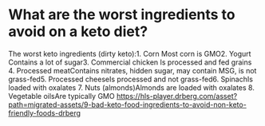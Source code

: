 # What are the worst ingredients to avoid on a keto diet?

The worst keto ingredients (dirty keto):1. Corn Most corn is GMO2. Yogurt Contains a lot of sugar3. Commercial chicken Is processed and fed grains 4. Processed meatContains nitrates, hidden sugar, may contain MSG, is not grass-fed5. Processed cheeseIs processed and not grass-fed6. SpinachIs loaded with oxalates 7. Nuts (almonds)Almonds are loaded with oxalates 8. Vegetable oilsAre typically GMO https://hls-player.drberg.com/asset?path=migrated-assets/9-bad-keto-food-ingredients-to-avoid-non-keto-friendly-foods-drberg